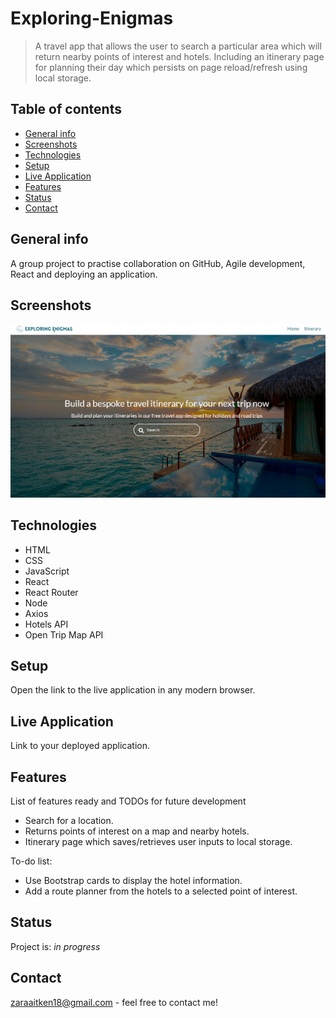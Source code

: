 # Exploring-Enigmas

> A travel app that allows the user to search a particular area which will return nearby points of interest and hotels. Including an itinerary page for planning their day which persists on page reload/refresh using local storage.

## Table of contents

- [General info](#general-info)
- [Screenshots](#screenshots)
- [Technologies](#technologies)
- [Setup](#setup)
- [Live Application](#live-application)
- [Features](#features)
- [Status](#status)
- [Contact](#contact)

## General info

A group project to practise collaboration on GitHub, Agile development, React and deploying an application.

## Screenshots

![Example screenshot](./img/sample-screenshot.png)

## Technologies

- HTML
- CSS
- JavaScript
- React
- React Router
- Node
- Axios
- Hotels API
- Open Trip Map API

## Setup

Open the link to the live application in any modern browser.

## Live Application

Link to your deployed application.

## Features

List of features ready and TODOs for future development

- Search for a location.
- Returns points of interest on a map and nearby hotels.
- Itinerary page which saves/retrieves user inputs to local storage.

To-do list:

- Use Bootstrap cards to display the hotel information.
- Add a route planner from the hotels to a selected point of interest.

## Status

Project is: _in progress_

## Contact

zaraaitken18@gmail.com - feel free to contact me!
